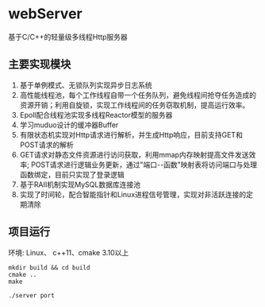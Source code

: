 # webServer
基于C/C++的轻量级多线程Http服务器

## 主要实现模块
1. 基于单例模式、无锁队列实现异步日志系统
2. 高性能线程池，每个工作线程自带一个任务队列，避免线程间抢夺任务造成的资源开销；利用自旋锁，实现工作线程间的任务窃取机制，提高运行效率。
3. Epoll配合线程池实现多线程Reactor模型的服务器
4. 学习muduo设计的缓冲器Buffer
5. 有限状态机实现对Http请求进行解析，并生成Http响应，目前支持GET和POST请求的解析
6. GET请求对静态文件资源进行访问获取，利用mmap内存映射提高文件发送效率; POST请求进行逻辑业务更新，通过"端口--函数"映射表将访问端口与处理函数绑定，目前只实现了登录逻辑
7. 基于RAII机制实现MySQL数据库连接池
8. 实现了时间轮，配合智能指针和Linux进程信号管理，实现对非活跃连接的定期清除

## 项目运行
环境: Linux、 c++11、cmake 3.10以上
```
mkdir build && cd build
cmake ..
make

./server port
```
